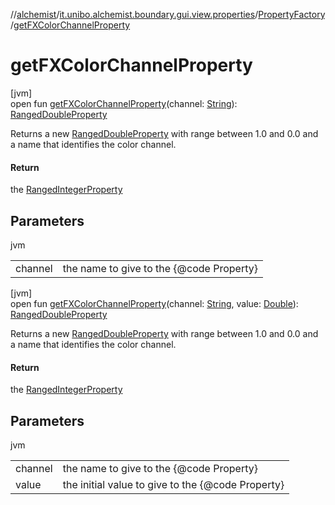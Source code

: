 //[alchemist](../../../index.md)/[it.unibo.alchemist.boundary.gui.view.properties](../index.md)/[PropertyFactory](index.md)/[getFXColorChannelProperty](get-f-x-color-channel-property.md)

# getFXColorChannelProperty

[jvm]\
open fun [getFXColorChannelProperty](get-f-x-color-channel-property.md)(channel: [String](https://docs.oracle.com/javase/8/docs/api/java/lang/String.html)): [RangedDoubleProperty](../-ranged-double-property/index.md)

Returns a new [RangedDoubleProperty](../-ranged-double-property/index.md) with range between 1.0 and 0.0 and a name that identifies the color channel.

#### Return

the [RangedIntegerProperty](../-ranged-integer-property/index.md)

## Parameters

jvm

| | |
|---|---|
| channel | the name to give to the {@code Property} |

[jvm]\
open fun [getFXColorChannelProperty](get-f-x-color-channel-property.md)(channel: [String](https://docs.oracle.com/javase/8/docs/api/java/lang/String.html), value: [Double](https://kotlinlang.org/api/latest/jvm/stdlib/kotlin/-double/index.html)): [RangedDoubleProperty](../-ranged-double-property/index.md)

Returns a new [RangedDoubleProperty](../-ranged-double-property/index.md) with range between 1.0 and 0.0 and a name that identifies the color channel.

#### Return

the [RangedIntegerProperty](../-ranged-integer-property/index.md)

## Parameters

jvm

| | |
|---|---|
| channel | the name to give to the {@code Property} |
| value | the initial value to give to the {@code Property} |
